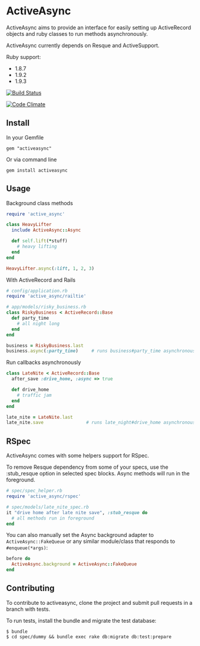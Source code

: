 # ActiveAsync

ActiveAsync aims to provide an interface for easily setting up ActiveRecord objects
and ruby classes to run methods asynchronously.

ActiveAsync currently depends on Resque and ActiveSupport.

Ruby support:
- 1.8.7
- 1.9.2
- 1.9.3

[![Build Status](https://secure.travis-ci.org/challengepost/activeasync.png)](http://travis-ci.org/challengepost/activeasync)

[![Code Climate](https://codeclimate.com/badge.png)](https://codeclimate.com/github/challengepost/activeasync)

## Install

In your Gemfile

    gem "activeasync"

Or via command line

    gem install activeasync


## Usage

Background class methods

``` ruby
require 'active_async'

class HeavyLifter
  include ActiveAsync::Async

  def self.lift(*stuff)
    # heavy lifting
  end
end

HeavyLifter.async(:lift, 1, 2, 3)
```

With ActiveRecord and Rails

``` ruby
# config/application.rb
require 'active_async/railtie'

# app/models/risky_business.rb
class RiskyBusiness < ActiveRecord::Base
  def party_time
    # all night long
  end
end

business = RiskyBusiness.last
business.async(:party_time)     # runs business#party_time asynchronously
```

Run callbacks asynchronously

``` ruby
class LateNite < ActiveRecord::Base
  after_save :drive_home, :async => true

  def drive_home
    # traffic jam
  end
end

late_nite = LateNite.last
late_nite.save                # runs late_night#drive_home asynchronously after save
```

## RSpec

ActiveAsync comes with some helpers support for RSpec.

To remove Resque dependency from some of your specs, use the :stub_resque option in
selected spec blocks. Async methods will run in the foreground.

``` ruby
# spec/spec_helper.rb
require 'active_async/rspec'

# spec/models/late_nite_spec.rb
it "drive home after late nite save", :stub_resque do
  # all methods run in foreground
end
```

You can also manually set the Async background adapter to `ActiveAsync::FakeQueue` or
any similar module/class that responds to `#enqueue(*args)`:

``` ruby
before do
  ActiveAsync.background = ActiveAsync::FakeQueue
end
```

## Contributing

To contribute to activeasync, clone the project and submit pull requests in a branch with tests.

To run tests, install the bundle and migrate the test database:

    $ bundle
    $ cd spec/dummy && bundle exec rake db:migrate db:test:prepare
